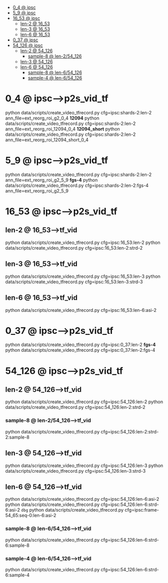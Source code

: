 <!-- MarkdownTOC -->

- [0_4        @ ipsc](#0_4___ipsc_)
- [5_9       @ ipsc](#5_9___ipsc_)
- [16_53       @ ipsc](#16_53___ipsc_)
    - [len-2       @ 16_53](#len_2___16_5_3_)
    - [len-3       @ 16_53](#len_3___16_5_3_)
    - [len-6       @ 16_53](#len_6___16_5_3_)
- [0_37       @ ipsc](#0_37___ipsc_)
- [54_126       @ ipsc](#54_126___ipsc_)
    - [len-2       @ 54_126](#len_2___54_126_)
        - [sample-8       @ len-2/54_126](#sample_8___len_2_54_126_)
    - [len-3       @ 54_126](#len_3___54_126_)
    - [len-6       @ 54_126](#len_6___54_126_)
        - [sample-8       @ len-6/54_126](#sample_8___len_6_54_126_)
        - [sample-4       @ len-6/54_126](#sample_4___len_6_54_126_)

<!-- /MarkdownTOC -->

<a id="0_4___ipsc_"></a>
# 0_4        @ ipsc-->p2s_vid_tf
python data/scripts/create_video_tfrecord.py cfg=ipsc:shards-2:len-2 ann_file=ext_reorg_roi_g2_0_4
**12094**
python data/scripts/create_video_tfrecord.py cfg=ipsc:shards-2:len-2 ann_file=ext_reorg_roi_12094_0_4
**12094_short**
python data/scripts/create_video_tfrecord.py cfg=ipsc:shards-2:len-2 ann_file=ext_reorg_roi_12094_short_0_4

<a id="5_9___ipsc_"></a>
# 5_9       @ ipsc-->p2s_vid_tf
python data/scripts/create_video_tfrecord.py cfg=ipsc:shards-2:len-2 ann_file=ext_reorg_roi_g2_5_9
**fgs-4**
python data/scripts/create_video_tfrecord.py cfg=ipsc:shards-2:len-2:fgs-4 ann_file=ext_reorg_roi_g2_5_9

<a id="16_53___ipsc_"></a>
# 16_53       @ ipsc-->p2s_vid_tf
<a id="len_2___16_5_3_"></a>
## len-2       @ 16_53-->tf_vid
python data/scripts/create_video_tfrecord.py cfg=ipsc:16_53:len-2
python data/scripts/create_video_tfrecord.py cfg=ipsc:16_53:len-2:strd-2
<a id="len_3___16_5_3_"></a>
## len-3       @ 16_53-->tf_vid
python data/scripts/create_video_tfrecord.py cfg=ipsc:16_53:len-3
python data/scripts/create_video_tfrecord.py cfg=ipsc:16_53:len-3:strd-3
<a id="len_6___16_5_3_"></a>
## len-6       @ 16_53-->tf_vid
python data/scripts/create_video_tfrecord.py cfg=ipsc:16_53:len-6:asi-2

<a id="0_37___ipsc_"></a>
# 0_37       @ ipsc-->p2s_vid_tf
python data/scripts/create_video_tfrecord.py cfg=ipsc:0_37:len-2
**fgs-4**
python data/scripts/create_video_tfrecord.py cfg=ipsc:0_37:len-2:fgs-4 

<a id="54_126___ipsc_"></a>
# 54_126       @ ipsc-->p2s_vid_tf
<a id="len_2___54_126_"></a>
## len-2       @ 54_126-->tf_vid
python data/scripts/create_video_tfrecord.py cfg=ipsc:54_126:len-2
python data/scripts/create_video_tfrecord.py cfg=ipsc:54_126:len-2:strd-2
<a id="sample_8___len_2_54_126_"></a>
### sample-8       @ len-2/54_126-->tf_vid
python data/scripts/create_video_tfrecord.py cfg=ipsc:54_126:len-2:strd-2:sample-8

<a id="len_3___54_126_"></a>
## len-3       @ 54_126-->tf_vid
python data/scripts/create_video_tfrecord.py cfg=ipsc:54_126:len-3
python data/scripts/create_video_tfrecord.py cfg=ipsc:54_126:len-3:strd-3
<a id="len_6___54_126_"></a>
## len-6       @ 54_126-->tf_vid
python data/scripts/create_video_tfrecord.py cfg=ipsc:54_126:len-6:asi-2
python data/scripts/create_video_tfrecord.py cfg=ipsc:54_126:len-6:strd-6:asi-2
`dbg`
python data/scripts/create_video_tfrecord.py cfg=ipsc:frame-54_65:seq-0:len-6:asi-2
<a id="sample_8___len_6_54_126_"></a>
### sample-8       @ len-6/54_126-->tf_vid
python data/scripts/create_video_tfrecord.py cfg=ipsc:54_126:len-6:strd-6:sample-8
<a id="sample_4___len_6_54_126_"></a>
### sample-4       @ len-6/54_126-->tf_vid
python data/scripts/create_video_tfrecord.py cfg=ipsc:54_126:len-6:strd-6:sample-4

